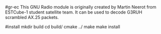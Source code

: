 #gr-ec
This GNU Radio module is originally created by Martin Neerot from ESTCube-1 student satellite team.
It can be used to decode G3RUH scrambled AX.25 packets.

#install
    mkdir build
    cd build/
    cmake ../
    make
    make install
